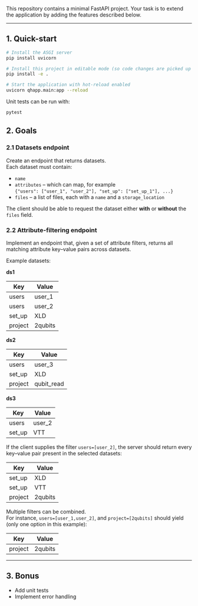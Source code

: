 This repository contains a minimal FastAPI project. Your task is to extend the application by adding the features described below.

---

## 1. Quick-start

```bash
# Install the ASGI server
pip install uvicorn

# Install this project in editable mode (so code changes are picked up automatically)
pip install -e .

# Start the application with hot-reload enabled
uvicorn qhapp.main:app --reload
```

Unit tests can be run with:

```bash
pytest
```

## 2. Goals

### 2.1 Datasets endpoint

Create an endpoint that returns datasets.  
Each dataset must contain:

* `name`
* `attributes` – which can map, for example  
  `{"users": ["user_1", "user_2"], "set_up": ["set_up_1"], ...}`
* `files` – a list of files, each with a `name` and a `storage_location`

The client should be able to request the dataset either **with** or **without** the `files` field.

### 2.2 Attribute-filtering endpoint

Implement an endpoint that, given a set of attribute filters, returns all matching attribute key–value pairs across datasets.

Example datasets:

**ds1**

| Key | Value |
| --- | ----- |
| users | user_1 |
| users | user_2 |
| set_up | XLD |
| project | 2qubits |

**ds2**

| Key | Value |
| --- | ----- |
| users | user_3 |
| set_up | XLD |
| project | qubit_read |

**ds3**

| Key | Value |
| --- | ----- |
| users | user_2 |
| set_up | VTT |

If the client supplies the filter `users=[user_2]`, the server should return every key–value pair present in the selected datasets:

| Key | Value |
| --- | ----- |
| set_up | XLD |
| set_up | VTT |
| project | 2qubits |

Multiple filters can be combined.  
For instance, `users=[user_1,user_2]`, and `project=[2qubits]` should yield (only one option in this example):

| Key | Value |
| --- | ----- |
| project | 2qubits |

---

## 3. Bonus

* Add unit tests
* Implement error handling